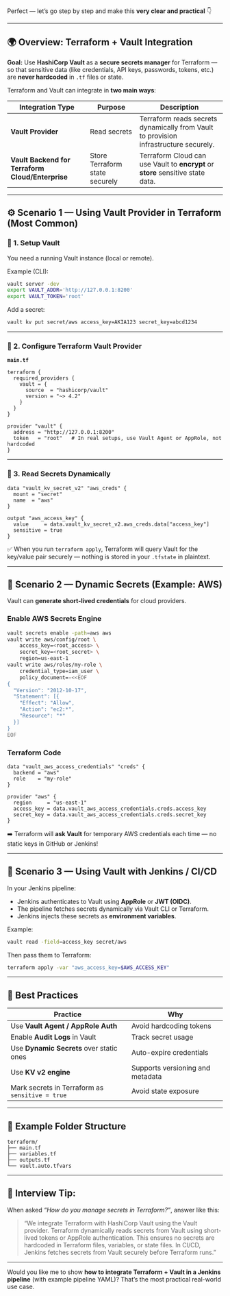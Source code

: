 Perfect — let’s go step by step and make this **very clear and practical** 👇

---

## 🌍 Overview: Terraform + Vault Integration

**Goal:**
Use **HashiCorp Vault** as a **secure secrets manager** for Terraform — so that sensitive data (like credentials, API keys, passwords, tokens, etc.) are **never hardcoded** in `.tf` files or state.

Terraform and Vault can integrate in **two main ways**:

| Integration Type                                 | Purpose                        | Description                                                                          |
| ------------------------------------------------ | ------------------------------ | ------------------------------------------------------------------------------------ |
| **Vault Provider**                               | Read secrets                   | Terraform reads secrets dynamically from Vault to provision infrastructure securely. |
| **Vault Backend for Terraform Cloud/Enterprise** | Store Terraform state securely | Terraform Cloud can use Vault to **encrypt** or **store** sensitive state data.      |

---

## ⚙️ Scenario 1 — Using Vault Provider in Terraform (Most Common)

### 🧩 1. Setup Vault

You need a running Vault instance (local or remote).

Example (CLI):

```bash
vault server -dev
export VAULT_ADDR='http://127.0.0.1:8200'
export VAULT_TOKEN='root'
```

Add a secret:

```bash
vault kv put secret/aws access_key=AKIA123 secret_key=abcd1234
```

---

### 🧩 2. Configure Terraform Vault Provider

**`main.tf`**

```hcl
terraform {
  required_providers {
    vault = {
      source  = "hashicorp/vault"
      version = "~> 4.2"
    }
  }
}

provider "vault" {
  address = "http://127.0.0.1:8200"
  token   = "root"   # In real setups, use Vault Agent or AppRole, not hardcoded
}
```

---

### 🧩 3. Read Secrets Dynamically

```hcl
data "vault_kv_secret_v2" "aws_creds" {
  mount = "secret"
  name  = "aws"
}

output "aws_access_key" {
  value     = data.vault_kv_secret_v2.aws_creds.data["access_key"]
  sensitive = true
}
```

✅ When you run `terraform apply`, Terraform will query Vault for the key/value pair securely — nothing is stored in your `.tfstate` in plaintext.

---

## 🔐 Scenario 2 — Dynamic Secrets (Example: AWS)

Vault can **generate short-lived credentials** for cloud providers.

### Enable AWS Secrets Engine

```bash
vault secrets enable -path=aws aws
vault write aws/config/root \
    access_key=<root_access> \
    secret_key=<root_secret> \
    region=us-east-1
vault write aws/roles/my-role \
    credential_type=iam_user \
    policy_document=-<<EOF
{
  "Version": "2012-10-17",
  "Statement": [{
    "Effect": "Allow",
    "Action": "ec2:*",
    "Resource": "*"
  }]
}
EOF
```

### Terraform Code

```hcl
data "vault_aws_access_credentials" "creds" {
  backend = "aws"
  role    = "my-role"
}

provider "aws" {
  region     = "us-east-1"
  access_key = data.vault_aws_access_credentials.creds.access_key
  secret_key = data.vault_aws_access_credentials.creds.secret_key
}
```

➡️ Terraform will **ask Vault** for temporary AWS credentials each time — no static keys in GitHub or Jenkins!

---

## 🧰 Scenario 3 — Using Vault with Jenkins / CI/CD

In your Jenkins pipeline:

* Jenkins authenticates to Vault using **AppRole** or **JWT (OIDC)**.
* The pipeline fetches secrets dynamically via Vault CLI or Terraform.
* Jenkins injects these secrets as **environment variables**.

Example:

```bash
vault read -field=access_key secret/aws
```

Then pass them to Terraform:

```bash
terraform apply -var "aws_access_key=$AWS_ACCESS_KEY"
```

---

## 🧠 Best Practices

| Practice                                        | Why                              |
| ----------------------------------------------- | -------------------------------- |
| Use **Vault Agent / AppRole Auth**              | Avoid hardcoding tokens          |
| Enable **Audit Logs** in Vault                  | Track secret usage               |
| Use **Dynamic Secrets** over static ones        | Auto-expire credentials          |
| Use **KV v2 engine**                            | Supports versioning and metadata |
| Mark secrets in Terraform as `sensitive = true` | Avoid state exposure             |

---

## 🧩 Example Folder Structure

```
terraform/
├── main.tf
├── variables.tf
├── outputs.tf
└── vault.auto.tfvars
```

---

## 🧠 Interview Tip:

When asked *“How do you manage secrets in Terraform?”*, answer like this:

> “We integrate Terraform with HashiCorp Vault using the Vault provider. Terraform dynamically reads secrets from Vault using short-lived tokens or AppRole authentication. This ensures no secrets are hardcoded in Terraform files, variables, or state files. In CI/CD, Jenkins fetches secrets from Vault securely before Terraform runs.”

---

Would you like me to show **how to integrate Terraform + Vault in a Jenkins pipeline** (with example pipeline YAML)? That’s the most practical real-world use case.
